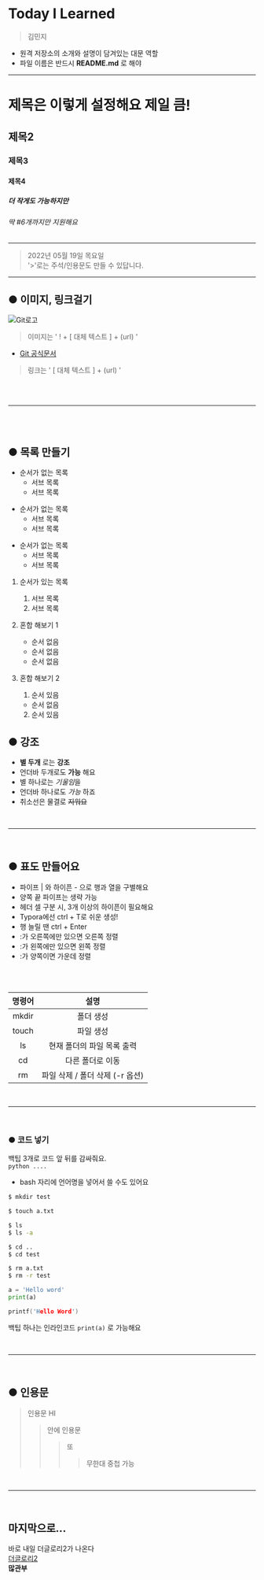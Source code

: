 # Today I Learned
> 김민지
- 원격 저장소의 소개와 설명이 담겨있는 대문 역할
- 파일 이름은 반드시 **README.md** 로 해야

----
# 제목은 이렇게 설정해요 제일 큼!
## 제목2
### 제목3
#### 제목4
##### 더 작게도 가능하지만
###### 딱 #6개까지만 지원해요

---
> 2022년 05월 19일 목요일<br>
> '>'로는 주석/인용문도 만들 수 있답니다.
---

## ● 이미지, 링크걸기

![Git로고](https://user-images.githubusercontent.com/49775540/168756716-68f9aebb-380f-4897-8141-78d8403f6113.png)
>이미지는 ' ! + [ 대체 텍스트 ] + (url) '


- [Git 공식문서](https://git-scm.com/book/ko/v2)
>링크는 ' [ 대체 텍스트 ] + (url) '

<br><br>

-----
<br><br>
## ● 목록 만들기
- 순서가 없는 목록
	- 서브 목록
	- 서브 목록

+ 순서가 없는 목록
	+ 서브 목록
	+ 서브 목록

* 순서가 없는 목록
	* 서브 목록
	* 서브 목록

1. 순서가 있는 목록
	1. 서브 목록
	2. 서브 목록

1. 혼합 해보기 1
	- 순서 없음
	+ 순서 없음
	* 순서 없음
2. 혼합 해보기 2
	1. 순서 있음
	- 순서 없음
	2. 순서 있음



## ● 강조
- **별 두개** 로는 **강조**
- 언더바 두개로도 __가능__ 해요
- 별 하나로는 *기울임*을
- 언더바 하나로도 _가능_ 하죠
- 취소선은 물결로 ~~지워요~~
  
<br>

------

<br>

## ● 표도 만들어요
- 파이프 | 와 하이픈 - 으로 행과 열을 구별해요
- 양쪽 끝 파이프는 생략 가능
- 헤더 셀 구분 시, 3개 이상의 하이픈이 필요해요
- Typora에선 ctrl + T로 쉬운 생성!
- 행 늘릴 땐 ctrl + Enter
- :가 오른쪽에만 있으면 오른쪽 정렬
- :가 왼쪽에만 있으면 왼쪽 정렬
- :가 양쪽이면 가운데 정렬
<br>
<br>

| 명령어 |              설명               |
| :----: | :-----------------------------: |
| mkdir  |            폴더 생성            |
| touch  |            파일 생성            |
|   ls   |   현재 폴더의 파일 목록 출력    |
|   cd   |        다른 폴더로 이동         |
|   rm   | 파일 삭제 / 폴더 삭제 (-r 옵션) |

<br>

------

<br>

### ● 코드 넣기
백팁 3개로 코드 앞 뒤를 감싸줘요.<br>
```python .... ```
- bash 자리에 언어명을 넣어서 쓸 수도 있어요
  
```bash
$ mkdir test

$ touch a.txt

$ ls
$ ls -a

$ cd ..
$ cd test

$ rm a.txt
$ rm -r test
```
```python
a = 'Hello word'
print(a)
```
```c
printf('Hello Word')
```
백팁 하나는 인라인코드 `print(a)` 로 가능해요 

<br>

------

<br>

## ● 인용문
> 인용문 HI
>> 안에 인용문
>>> 또 
>>>> 무한대 중첩 가능

<br>

------

<br>

## 마지막으로...
바로 내일 더글로리2가 나온다<br>
[더글로리2](https://search.naver.com/search.naver?where=nexearch&sm=top_hty&fbm=1&ie=utf8&query=%EB%8D%94%EA%B8%80%EB%A1%9C%EB%A6%AC)
<br>
**많관부**